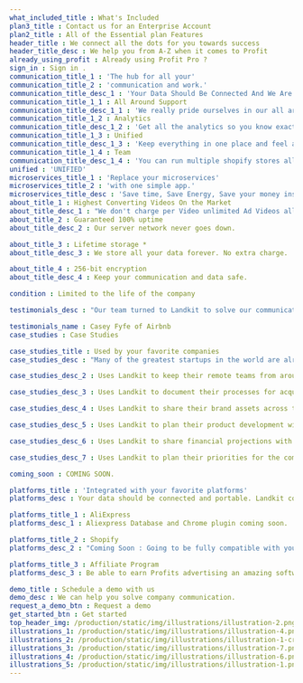 ```yaml
---
what_included_title : What's Included
plan3_title : Contact us for an Enterprise Account
plan2_title : All of the Essential plan Features
header_title : We connect all the dots for you towards success
header_title_desc : We help you from A-Z when it comes to Profit
already_using_profit : Already using Profit Pro ?
sign_in : Sign in .
communication_title_1 : 'The hub for all your'
communication_title_2 : 'communication and work.'
communication_title_desc_1 : 'Your Data Should Be Connected And We Are Bringing To Your Doorstep Soon'
communication_title_1_1 : All Around Support
communication_title_desc_1_1 : 'We really pride ourselves in our all around support team that will ensure your success.'
communication_title_1_2 : Analytics
communication_title_desc_1_2 : 'Get all the analytics so you know exactly how much you are making selling all products'
communication_title_1_3 : Unified
communication_title_desc_1_3 : 'Keep everything in one place and feel at peace and organized rather than scattered.'
communication_title_1_4 : Team
communication_title_desc_1_4 : 'You can run multiple shopify stores all with one Profit Pro account with access to daily 6 figures products'
unified : 'UNIFIED'
microservices_title_1 : 'Replace your microservices'
microservices_title_2 : 'with one simple app.'
microservices_title_desc : 'Save time, Save Energy, Save your money instead of going out there and hiring a Video Ad Guy and Product research team we do it all for you.'
about_title_1 : Highest Converting Videos On the Market
about_title_desc_1 : "We don't charge per Video unlimited Ad Videos all for 1 flat monthly fee"
about_title_2 : Guaranteed 100% uptime
about_title_desc_2 : Our server network never goes down.

about_title_3 : Lifetime storage *
about_title_desc_3 : We store all your data forever. No extra charge.

about_title_4 : 256-bit encryption
about_title_desc_4 : Keep your communication and data safe.

condition : Limited to the life of the company

testimonials_desc : "Our team turned to Landkit to solve our communication issues and it has been such a pleasure. Now that we're all on it we can never look back."

testimonials_name : Casey Fyfe of Airbnb
case_studies : Case Studies

case_studies_title : Used by your favorite companies
case_studies_desc : "Many of the greatest startups in the world are already using Landkit to help them get work done and solve their communication needs."

case_studies_desc_2 : Uses Landkit to keep their remote teams from around the world in sync.

case_studies_desc_3 : Uses Landkit to document their processes for acquiring shows.

case_studies_desc_4 : Uses Landkit to share their brand assets across their teams.

case_studies_desc_5 : Uses Landkit to plan their product development with engineering.

case_studies_desc_6 : Uses Landkit to share financial projections with their investors.

case_studies_desc_7 : Uses Landkit to plan their priorities for the company quarterly and annually.

coming_soon : COMING SOON.

platforms_title : 'Integrated with your favorite platforms'
platforms_desc : Your data should be connected and portable. Landkit connects with other sources to help you get more done.

platforms_title_1 : AliExpress
platforms_desc_1 : Aliexpress Database and Chrome plugin coming soon.

platforms_title_2 : Shopify
platforms_desc_2 : "Coming Soon : Going to be fully compatible with your store and be 1 click away from Profits."

platforms_title_3 : Affiliate Program
platforms_desc_3 : Be able to earn Profits advertising an amazing software.

demo_title : Schedule a demo with us
demo_desc : We can help you solve company communication.
request_a_demo_btn : Request a demo
get_started_btn : Get started
top_header_img: /production/static/img/illustrations/illustration-2.png
illustrations_1: /production/static/img/illustrations/illustration-4.png
illustrations_2: /production/static/img/illustrations/illustration-1-cropped.png
illustrations_3: /production/static/img/illustrations/illustration-7.png
illustrations_4: /production/static/img/illustrations/illustration-6.png
illustrations_5: /production/static/img/illustrations/illustration-1.png
---
```

